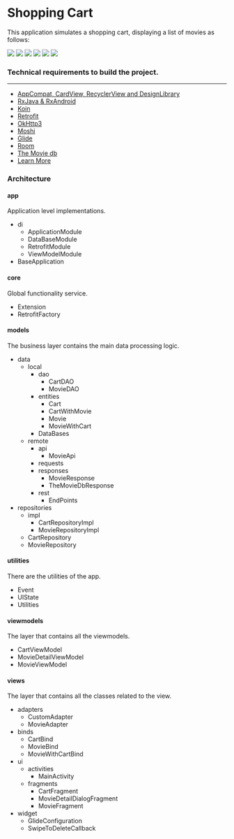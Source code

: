 # Shopping Cart #

This application simulates a shopping cart, displaying a list of movies as follows:

![](./screenshots/list.jpg )
![](./screenshots/list_add.jpg)
![](./screenshots/cart.jpg)
![](./screenshots/cart_swiped.jpg)
![](./screenshots/detail.jpg)
![](./screenshots/detail_modify.jpg)

### Technical requirements to build the project. ###
------------------------------------

* [AppCompat, CardView, RecyclerView and DesignLibrary](https://developer.android.com/intl/es/tools/support-library/index.html)
* [RxJava & RxAndroid](https://github.com/ReactiveX/RxAndroid)
* [Koin](https://insert-koin.io/)
* [Retrofit](https://square.github.io/retrofit)
* [OkHttp3](https://square.github.io/okhttp/)
* [Moshi](https://github.com/square/moshi)
* [Glide](https://github.com/bumptech/glide)
* [Room](https://developer.android.com/jetpack/androidx/releases/room)
* [The Movie db](https://www.themoviedb.org/documentation/api)
* [Learn More](https://bitbucket.org/RcFlechas/shoppingcartapp/src/master/)

### Architecture ###

#### app ####

Application level implementations.

* di
    - ApplicationModule
    - DataBaseModule
    - RetrofitModule
    - ViewModelModule
* BaseApplication

#### core ####

Global functionality service.

* Extension
* RetrofitFactory

#### models ####

The business layer contains the main data processing logic.

- data
    - local
        - dao
            - CartDAO
            - MovieDAO
        - entities
            - Cart
            - CartWithMovie
            - Movie
            - MovieWithCart
        - DataBases
    - remote
        - api
            - MovieApi
        - requests
        - responses
            - MovieResponse
            - TheMovieDbResponse
        - rest
            - EndPoints
- repositories
    - impl
        - CartRepositoryImpl
        - MovieRepositoryImpl
    - CartRepository     
    - MovieRepository     

#### utilities ####

There are the utilities of the app.

- Event
- UIState
- Utilities

#### viewmodels ####

The layer that contains all the viewmodels.

- CartViewModel
- MovieDetailViewModel
- MovieViewModel

#### views ####

The layer that contains all the classes related to the view.

- adapters
    - CustomAdapter
    - MovieAdapter
- binds
    - CartBind
    - MovieBind
    - MovieWithCartBind
- ui
    - activities
        - MainActivity
    - fragments
        - CartFragment
        - MovieDetailDialogFragment
        - MovieFragment
- widget
    - GlideConfiguration
    - SwipeToDeleteCallback